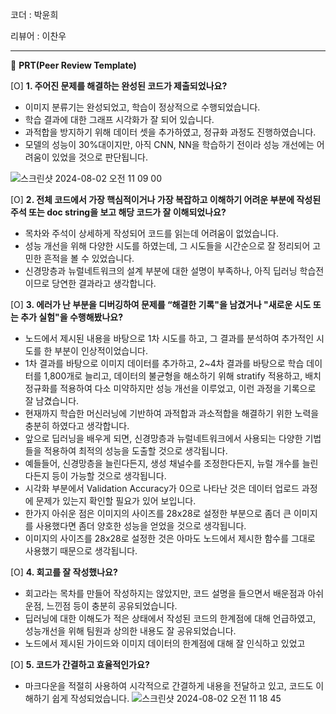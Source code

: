 코더 : 박윤희

리뷰어 : 이찬우

---

🔑 **PRT(Peer Review Template)**

[O]  **1. 주어진 문제를 해결하는 완성된 코드가 제출되었나요?**
- 이미지 분류기는 완성되었고, 학습이 정상적으로 수행되었습니다.
- 학습 결과에 대한 그래프 시각화가 잘 되어 있습니다.
- 과적합을 방지하기 위해 데이터 셋을 추가하였고, 정규화 과정도 진행하였습니다.
- 모델의 성능이 30%대이지만, 아직 CNN, NN을 학습하기 전이라 성능 개선에는 어려움이 있었을 것으로 판단됩니다.

![스크린샷 2024-08-02 오전 11 09 00](https://github.com/user-attachments/assets/91255bf3-2640-4fcc-aa3d-d17aa7bcb21d)
    
[O]  **2. 전체 코드에서 가장 핵심적이거나 가장 복잡하고 이해하기 어려운 부분에 작성된 
	주석 또는 doc string을 보고 해당 코드가 잘 이해되었나요?**
- 목차와 주석이 상세하게 작성되어 코드를 읽는데 어려움이 없었습니다.
- 성능 개선을 위해 다양한 시도를 하였는데, 그 시도들을 시간순으로 잘 정리되어 고민한 흔적을 볼 수 있었습니다.
- 신경망층과 뉴럴네트워크의 설계 부분에 대한 설명이 부족하나, 아직 딥러닝 학습전이므로 당연한 결과라고 생각합니다.
        
[O]  **3. 에러가 난 부분을 디버깅하여 문제를 “해결한 기록"을 남겼거나 "새로운 시도 
또는 추가 실험"을 수행해봤나요?**
- 노드에서 제시된 내용을 바탕으로 1차 시도를 하고, 그 결과를 분석하여 추가적인 시도를 한 부분이 인상적이었습니다.
- 1차 결과를 바탕으로 이미지 데이터를 추가하고, 2~4차 결과를 바탕으로 학습 데이터를 1,800개로 늘리고, 데이터의 불균형을 해소하기 위해 stratify 적용하고, 배치 정규화를 적용하여 다소 미약하지만 성능 개선을 이루었고, 이런 과정을 기록으로 잘 남겼습니다. 
- 현재까지 학습한 머신러닝에 기반하여 과적합과 과소적합을 해결하기 위한 노력을 충분히 하였다고 생각합니다.
- 앞으로 딥러닝을 배우게 되면, 신경망층과 뉴럴네트워크에서 사용되는 다양한 기법들을 적용하여 최적의 성능을 도출할 것으로 생각됩니다.
- 예들들어, 신경망층을 늘린다든지, 생성 채널수를 조정한다든지, 뉴럴 개수를 늘린다든지 등이 가능할 것으로 생각됩니다.
- 시각화 부분에서 Validation Accuracy가 0으로 나타난 것은 데이터 업로드 과정에 문제가 있는지 확인할 필요가 있어 보입니다.
- 한가지 아쉬운 점은 이미지의 사이즈를 28x28로 설정한 부분으로 좀더 큰 이미지를 사용했다면 좀더 양호한 성능을 얻었을 것으로 생각됩니다.
- 이미지의 사이즈를 28x28로 설정한 것은 아마도 노드에서 제시한 함수를 그대로 사용했기 때문으로 생각됩니다.    
        
[O]  **4. 회고를 잘 작성했나요?**
- 회고라는 목차를 만들어 작성하지는 않았지만, 코드 설명을 들으면서 배운점과 아쉬운점, 느낀점 등이 충분히 공유되었습니다.
- 딥러닝에 대한 이해도가 적은 상태에서 작성된 코드의 한계점에 대해 언급하였고, 성능개선을 위해 팀원과 상의한 내용도 잘 공유되었습니다. 
- 노드에서 제시된 가이드와 이미지 데이터의 한계점에 대해 잘 인식하고 있었고

[O]  **5. 코드가 간결하고 효율적인가요?**
- 마크다운을 적절히 사용하여 시각적으로 간결하게 내용을 전달하고 있고, 코드도 이해하기 쉽게 작성되었습니다.
  ![스크린샷 2024-08-02 오전 11 18 45](https://github.com/user-attachments/assets/eb6e761f-8e24-4f7c-b6a0-0a8ce8eaf9fc)




